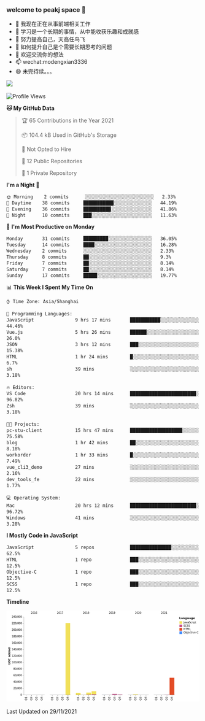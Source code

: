 ### welcome to peakj space 👋



- 🔭 我现在正在从事前端相关工作
- 🌱 学习是一个长期的事情，从中能收获乐趣和成就感
- 👯 努力提高自己，天高任鸟飞
- 🤔 如何提升自己是个需要长期思考的问题
- 💬 欢迎交流你的想法
- 📫 wechat:modengxian3336
- 😄 未完待续。。。

![](https://s2.ax1x.com/2019/06/28/ZKxc4J.jpg)

<!--START_SECTION:waka-->
![Profile Views](http://img.shields.io/badge/Profile%20Views-18-blue)

**🐱 My GitHub Data** 

> 🏆 65 Contributions in the Year 2021
 > 
> 📦 104.4 kB Used in GitHub's Storage 
 > 
> 🚫 Not Opted to Hire
 > 
> 📜 12 Public Repositories 
 > 
> 🔑 1 Private Repository 
 > 
**I'm a Night 🦉** 

```text
🌞 Morning    2 commits      ░░░░░░░░░░░░░░░░░░░░░░░░░   2.33% 
🌆 Daytime    38 commits     ███████████░░░░░░░░░░░░░░   44.19% 
🌃 Evening    36 commits     ██████████░░░░░░░░░░░░░░░   41.86% 
🌙 Night      10 commits     ███░░░░░░░░░░░░░░░░░░░░░░   11.63%

```
📅 **I'm Most Productive on Monday** 

```text
Monday       31 commits     █████████░░░░░░░░░░░░░░░░   36.05% 
Tuesday      14 commits     ████░░░░░░░░░░░░░░░░░░░░░   16.28% 
Wednesday    2 commits      ░░░░░░░░░░░░░░░░░░░░░░░░░   2.33% 
Thursday     8 commits      ██░░░░░░░░░░░░░░░░░░░░░░░   9.3% 
Friday       7 commits      ██░░░░░░░░░░░░░░░░░░░░░░░   8.14% 
Saturday     7 commits      ██░░░░░░░░░░░░░░░░░░░░░░░   8.14% 
Sunday       17 commits     █████░░░░░░░░░░░░░░░░░░░░   19.77%

```


📊 **This Week I Spent My Time On** 

```text
⌚︎ Time Zone: Asia/Shanghai

💬 Programming Languages: 
JavaScript               9 hrs 17 mins       ███████████░░░░░░░░░░░░░░   44.46% 
Vue.js                   5 hrs 26 mins       ██████░░░░░░░░░░░░░░░░░░░   26.0% 
JSON                     3 hrs 12 mins       ███░░░░░░░░░░░░░░░░░░░░░░   15.38% 
HTML                     1 hr 24 mins        █░░░░░░░░░░░░░░░░░░░░░░░░   6.7% 
sh                       39 mins             ░░░░░░░░░░░░░░░░░░░░░░░░░   3.18%

🔥 Editors: 
VS Code                  20 hrs 14 mins      ████████████████████████░   96.82% 
Zsh                      39 mins             ░░░░░░░░░░░░░░░░░░░░░░░░░   3.18%

🐱‍💻 Projects: 
pc-stu-client            15 hrs 47 mins      ███████████████████░░░░░░   75.58% 
blog                     1 hr 42 mins        ██░░░░░░░░░░░░░░░░░░░░░░░   8.18% 
workorder                1 hr 33 mins        █░░░░░░░░░░░░░░░░░░░░░░░░   7.49% 
vue_cli3_demo            27 mins             ░░░░░░░░░░░░░░░░░░░░░░░░░   2.16% 
dev_tools_fe             22 mins             ░░░░░░░░░░░░░░░░░░░░░░░░░   1.77%

💻 Operating System: 
Mac                      20 hrs 12 mins      ████████████████████████░   96.72% 
Windows                  41 mins             ░░░░░░░░░░░░░░░░░░░░░░░░░   3.28%

```

**I Mostly Code in JavaScript** 

```text
JavaScript               5 repos             ███████████████░░░░░░░░░░   62.5% 
HTML                     1 repo              ███░░░░░░░░░░░░░░░░░░░░░░   12.5% 
Objective-C              1 repo              ███░░░░░░░░░░░░░░░░░░░░░░   12.5% 
SCSS                     1 repo              ███░░░░░░░░░░░░░░░░░░░░░░   12.5%

```


**Timeline**

![Chart not found](https://raw.githubusercontent.com/PeakJ/PeakJ/master/charts/bar_graph.png) 


 Last Updated on 29/11/2021
<!--END_SECTION:waka-->

